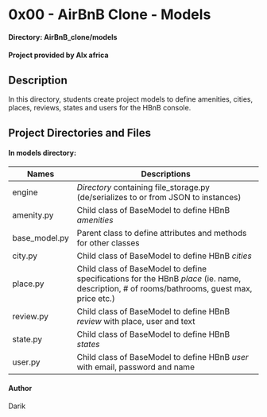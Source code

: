 # 0x00 - AirBnB Clone - Models
#### Directory: AirBnB_clone/models
#### Project provided by Alx africa

## Description
In this directory, students create project models to define amenities, cities, places, reviews, states and users for the HBnB console.

## Project Directories and Files

#### In **models** directory:
Names | Descriptions
----- | -------------------
engine | *Directory* containing file_storage.py (de/serializes to or from JSON to instances)
amenity.py | Child class of BaseModel to define HBnB *amenities*
base_model.py | Parent class to define attributes and methods for other classes
city.py |  Child class of BaseModel to define HBnB *cities*
place.py | Child class of BaseModel to define specifications for the HBnB *place* (ie. name, description, # of rooms/bathrooms, guest max, price etc.)
review.py | Child class of BaseModel to define HBnB *review* with place, user and text
state.py | Child class of BaseModel to define HBnB *states*
user.py | Child class of BaseModel to define HBnB *user* with email, password and name

#### Author
Darik
